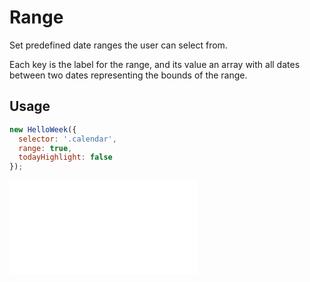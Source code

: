 # Range

Set predefined date ranges the user can select from.

Each key is the label for the range, and its value an array with all dates between two dates representing the bounds of the range.

## Usage

```js
new HelloWeek({
  selector: '.calendar',
  range: true,
  todayHighlight: false
});
```

<iframe
    src="docs/v3/demos/08-range.html"
    frameborder="no"
    allowfullscreen="allowfullscreen">
</iframe>
